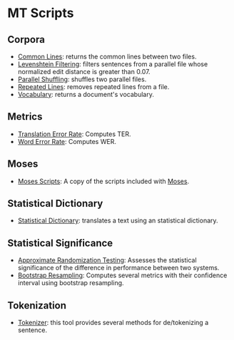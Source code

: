 # MT Scripts

## Corpora
* [Common Lines](cl): returns the common lines between two files.
* [Levenshtein Filtering](levfil): filters sentences from a parallel file whose normalized edit distance is greater than 0.07.
* [Parallel Shuffling](pashu): shuffles two parallel files.
* [Repeated Lines](rl): removes repeated lines from a file.
* [Vocabulary](vocab): returns a document's vocabulary.

## Metrics
* [Translation Error Rate](ter): Computes TER.
* [Word Error Rate](wer): Computes WER.

## Moses
* [Moses Scripts](moses): A copy of the scripts included with [Moses](https://github.com/moses-smt/mosesdecoder).

## Statistical Dictionary
* [Statistical Dictionary](https://github.com/midobal/sd): translates a text using an statistical dictionary.

## Statistical Significance
* [Approximate Randomization Testing](art): Assesses the statistical significance of the difference in performance between two systems.
* [Bootstrap Resampling](confinter): Computes several metrics with their confidence interval using bootstrap resampling.

## Tokenization
* [Tokenizer](https://github.com/midobal/tokenizer): this tool provides several methods for de/tokenizing a sentence.
